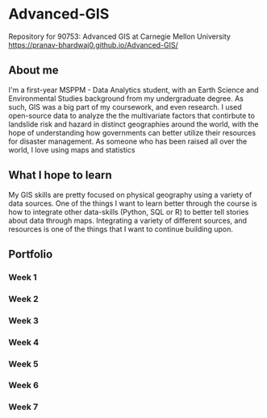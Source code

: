# Advanced-GIS
Repository for 90753: Advanced GIS at Carnegie Mellon University
https://pranav-bhardwaj0.github.io/Advanced-GIS/

## About me
I'm a first-year MSPPM - Data Analytics student, with an Earth Science and Environmental Studies background from my undergraduate degree. As such, GIS was a big part of my coursework, and even research. I used open-source data to analyze the the multivariate factors that contirbute to landslide risk and hazard in distinct geographies around the world, with the hope of understanding how governments can better utilize their resources for disaster management. As someone who has been raised all over the world, I love using maps and statistics 

## What I hope to learn
My GIS skills are pretty focused on physical geography using a variety of data sources. One of the things I want to learn better through the course is how to integrate other data-skills (Python, SQL or R) to better tell stories about data through maps. Integrating a variety of different sources, and resources is one of the things that I want to continue building upon. 

## Portfolio

### Week 1

### Week 2

### Week 3

### Week 4

### Week 5

### Week 6

### Week 7

